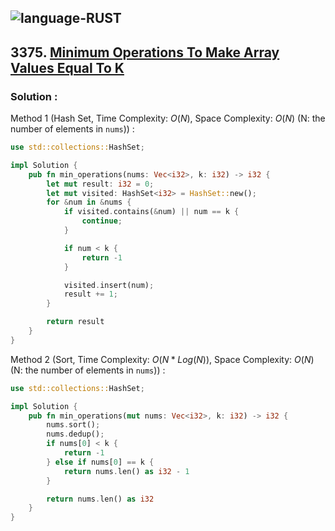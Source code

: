 ![language-RUST](https://img.shields.io/badge/RUST-8d4004?style=for-the-badge&logo=RUST)
---

## 3375. [Minimum Operations To Make Array Values Equal To K](https://leetcode.com/problems/minimum-operations-to-make-array-values-equal-to-k)

### Solution :

Method 1 (Hash Set, Time Complexity: $O(N)$, Space Complexity: $O(N)$ (N: the number of elements in `nums`)) :
```rust
use std::collections::HashSet;

impl Solution {
    pub fn min_operations(nums: Vec<i32>, k: i32) -> i32 {
        let mut result: i32 = 0;
        let mut visited: HashSet<i32> = HashSet::new();
        for &num in &nums {
            if visited.contains(&num) || num == k {
                continue;
            }

            if num < k {
                return -1
            }

            visited.insert(num);
            result += 1;
        }

        return result
    }
}
```

Method 2 (Sort, Time Complexity: $O(N*Log(N))$, Space Complexity: $O(N)$ (N: the number of elements in `nums`)) :
```rust
use std::collections::HashSet;

impl Solution {
    pub fn min_operations(mut nums: Vec<i32>, k: i32) -> i32 {
        nums.sort();
        nums.dedup();
        if nums[0] < k {
            return -1
        } else if nums[0] == k {
            return nums.len() as i32 - 1
        }

        return nums.len() as i32
    }
}
```
